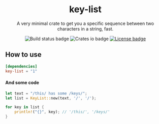 <h1 align="center">key-list</h1>
<p align="center">A very minimal crate to get you a specific sequence between two characters in a string, fast.</p>

<p align="center">
   <img alt="Build status badge" src="https://github.com/0x20F/key-list/workflows/build/badge.svg"/>
   <img alt="Crates io badge" src="https://img.shields.io/crates/v/key-list.svg"/>
   <a href="https://www.gnu.org/licenses/gpl-3.0"><img alt="License badge" src="https://img.shields.io/github/license/0x20F/key-list"/></a>
</p>


## How to use
```toml
[dependencies]
key-list = "1"
```

#### And some code
```rust
let text = "/this/ has some /keys/";
let list = KeyList::new(text, '/', '/');

for key in list {
    println!("{}", key); // '/this/', '/keys/'
}
```